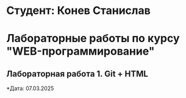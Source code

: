 # Студент: Конев Станислав 

# Лабораторные работы по курсу "WEB-программирование"

## Лабораторная работа 1. Git + HTML

*Дата: 07.03.2025
